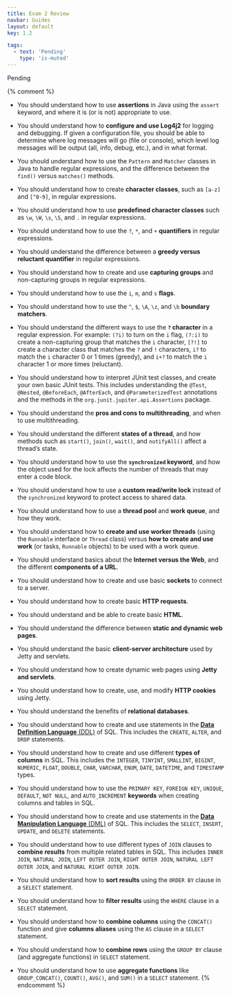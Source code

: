 ```yaml
---
title: Exam 2 Review
navbar: Guides
layout: default
key: 1.2

tags:
  - text: 'Pending'
    type: 'is-muted'
---
```


Pending


{% comment %}
- You should understand how to use **assertions** in Java using the `assert` keyword, and where it is (or is not) appropriate to use.

- You should understand how to **configure and use Log4j2** for logging and debugging. If given a configuration file, you should be able to determine where log messages will go (file or console), which level log messages will be output (all, info, debug, etc.), and in what format.

- You should understand how to use the `Pattern` and `Matcher` classes in Java to handle regular expressions, and the difference between the `find()` versus `matches()` methods.

- You should understand how to create **character classes**, such as `[a-z]` and `[^0-9]`, in regular expressions.

- You should understand how to use **predefined character classes** such as `\w`, `\W`, `\s`, `\S`, and `.` in regular expressions.

- You should understand how to use the `?`, `*`, and `+` **quantifiers** in regular expressions.

- You should understand the difference between a **greedy versus reluctant quantifier** in regular expressions.

- You should understand how to create and use **capturing groups** and non-capturing groups in regular expressions.

- You should understand how to use the `i`, `m`, and `s` **flags**.

- You should understand how to use the `^`, `$`, `\A`, `\z`, and `\b` **boundary matchers**.

- You should understand the different ways to use the **`?` character** in a regular expression. For example: `(?i)` to turn on the `i` flag, `(?:i)` to create a non-capturing group that matches the `i` character, `[?!]` to create a character class that matches the `?` and `!` characters, `i?` to match the `i` character 0 or 1 times (greedy), and `i+?` to match the `i` character 1 or more times (reluctant).

- You should understand how to interpret JUnit test classes, and create your own basic JUnit tests. This includes understanding the `@Test`, `@Nested`, `@BeforeEach`, `@AfterEach`, and `@ParameterizedTest` annotations and the methods in the `org.junit.jupiter.api.Assertions` package.

- You should understand the **pros and cons to multithreading**, and when to use multithreading.

- You should understand the different **states of a thread**, and how methods such as `start()`, `join()`, `wait()`, and `notifyAll()` affect a thread’s state.

- You should understand how to use the **`synchronized` keyword**, and how the object used for the lock affects the number of threads that may enter a code block.

- You should understand how to use a **custom read/write lock** instead of the `synchronized` keyword to protect access to shared data.

- You should understand how to use a **thread pool** and **work queue**, and how they work.

- You should understand how to **create and use worker threads** (using the `Runnable` interface or `Thread` class) versus **how to create and use work** (or tasks, `Runnable` objects) to be used with a work queue.

- You should understand basics about the **Internet versus the Web**, and the different **components of a URL**.

- You should understand how to create and use basic **sockets** to connect to a server.

- You should understand how to create basic **HTTP requests**.

- You should understand and be able to create basic **HTML**.

- You should understand the difference between **static and dynamic web pages**.

- You should understand the basic **client-server architecture** used by Jetty and servlets.

- You should understand how to create dynamic web pages using **Jetty and servlets**.

- You should understand how to create, use, and modify **HTTP cookies** using Jetty.

- You should understand the benefits of **relational databases**.

- You should understand how to create and use statements in the [**Data Definition Language** (DDL)](https://dev.mysql.com/doc/refman/5.7/en/sql-data-definition-statements.html) of SQL. This includes the `CREATE`, `ALTER`, and `DROP` statements.

- You should understand how to create and use different **types of columns** in SQL. This includes the `INTEGER`, `TINYINT`, `SMALLINT`, `BIGINT`, `NUMERIC`, `FLOAT`, `DOUBLE`, `CHAR`, `VARCHAR`, `ENUM`, `DATE`, `DATETIME`, and `TIMESTAMP` types.

- You should understand how to use the `PRIMARY KEY`, `FOREIGN KEY`, `UNIQUE`, `DEFAULT`, `NOT NULL`, and `AUTO_INCREMENT` **keywords** when creating columns and tables in SQL.

- You should understand how to create and use statements in the [**Data Manipulation Language** (DML)](https://dev.mysql.com/doc/refman/5.7/en/sql-data-manipulation-statements.html) of SQL. This includes the `SELECT`, `INSERT`, `UPDATE`, and `DELETE` statements.

- You should understand how to use different types of `JOIN` clauses to **combine results** from multiple related tables in SQL. This includes `INNER JOIN`, `NATURAL JOIN`, `LEFT OUTER JOIN`, `RIGHT OUTER JOIN`, `NATURAL LEFT OUTER JOIN`, and `NATURAL RIGHT OUTER JOIN`.

- You should understand how to **sort results** using the `ORDER BY` clause in a `SELECT` statement.

- You should understand how to **filter results** using the `WHERE` clause in a `SELECT` statement.

- You should understand how to **combine columns** using the `CONCAT()` function and give **columns aliases** using the `AS` clause in a `SELECT` statement.

- You should understand how to **combine rows** using the `GROUP BY` clause (and aggregate functions) in `SELECT` statement.

- You should understand how to use **aggregate functions** like `GROUP_CONCAT()`, `COUNT()`, `AVG()`, and `SUM()` in a `SELECT` statement.
{% endcomment %}
